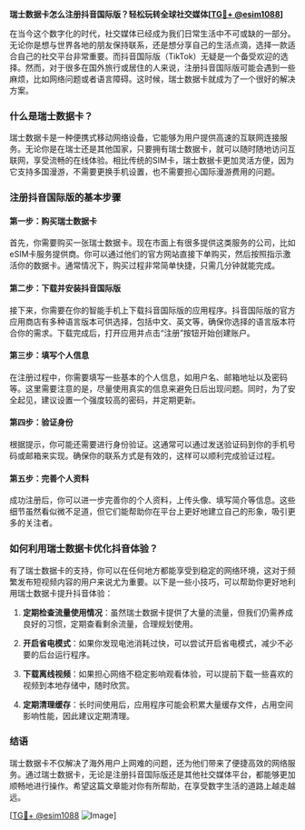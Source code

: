 **瑞士数据卡怎么注册抖音国际版？轻松玩转全球社交媒体[[TG💪+ @esim1088](https://t.me/s/esim1088)]**

在当今这个数字化的时代，社交媒体已经成为我们日常生活中不可或缺的一部分。无论你是想与世界各地的朋友保持联系，还是想分享自己的生活点滴，选择一款适合自己的社交平台非常重要。而抖音国际版（TikTok）无疑是一个备受欢迎的选择。然而，对于很多在国外旅行或居住的人来说，注册抖音国际版可能会遇到一些麻烦，比如网络问题或者语言障碍。这时候，瑞士数据卡就成为了一个很好的解决方案。

### 什么是瑞士数据卡？

瑞士数据卡是一种便携式移动网络设备，它能够为用户提供高速的互联网连接服务。无论你是在瑞士还是其他国家，只要拥有瑞士数据卡，就可以随时随地访问互联网，享受流畅的在线体验。相比传统的SIM卡，瑞士数据卡更加灵活方便，因为它支持多国漫游，不需要更换手机设置，也不需要担心国际漫游费用的问题。

### 注册抖音国际版的基本步骤

#### 第一步：购买瑞士数据卡

首先，你需要购买一张瑞士数据卡。现在市面上有很多提供这类服务的公司，比如eSIM卡服务提供商。你可以通过他们的官方网站直接下单购买，然后按照指示激活你的数据卡。通常情况下，购买过程非常简单快捷，只需几分钟就能完成。

#### 第二步：下载并安装抖音国际版

接下来，你需要在你的智能手机上下载抖音国际版的应用程序。抖音国际版的官方应用商店有多种语言版本可供选择，包括中文、英文等，确保你选择的语言版本符合你的需求。下载完成后，打开应用并点击“注册”按钮开始创建账户。

#### 第三步：填写个人信息

在注册过程中，你需要填写一些基本的个人信息，如用户名、邮箱地址以及密码等。这里需要注意的是，尽量使用真实的信息来避免日后出现问题。同时，为了安全起见，建议设置一个强度较高的密码，并定期更新。

#### 第四步：验证身份

根据提示，你可能还需要进行身份验证。这通常可以通过发送验证码到你的手机号码或邮箱来实现。确保你的联系方式是有效的，这样可以顺利完成验证过程。

#### 第五步：完善个人资料

成功注册后，你可以进一步完善你的个人资料，上传头像、填写简介等信息。这些细节虽然看似微不足道，但它们能帮助你在平台上更好地建立自己的形象，吸引更多的关注者。

### 如何利用瑞士数据卡优化抖音体验？

有了瑞士数据卡的支持，你可以在任何地方都能享受到稳定的网络环境，这对于频繁发布短视频内容的用户来说尤为重要。以下是一些小技巧，可以帮助你更好地利用瑞士数据卡提升抖音体验：

1. **定期检查流量使用情况**：虽然瑞士数据卡提供了大量的流量，但我们仍需养成良好的习惯，定期查看剩余流量，合理规划使用。
   
2. **开启省电模式**：如果你发现电池消耗过快，可以尝试开启省电模式，减少不必要的后台运行程序。

3. **下载离线视频**：如果担心网络不稳定影响观看体验，可以提前下载一些喜欢的视频到本地存储中，随时欣赏。

4. **定期清理缓存**：长时间使用后，应用程序可能会积累大量缓存文件，占用空间影响性能，因此建议定期清理。

### 结语

瑞士数据卡不仅解决了海外用户上网难的问题，还为他们带来了便捷高效的网络服务。通过瑞士数据卡，无论是注册抖音国际版还是其他社交媒体平台，都能够更加顺畅地进行操作。希望这篇文章能对你有所帮助，在享受数字生活的道路上越走越远。

[[TG💪+ @esim1088](https://t.me/s/esim1088) ![Image](https://i.postimg.cc/4NQfJmqS/Snipaste-2025-05-13-00-14-12.png)]